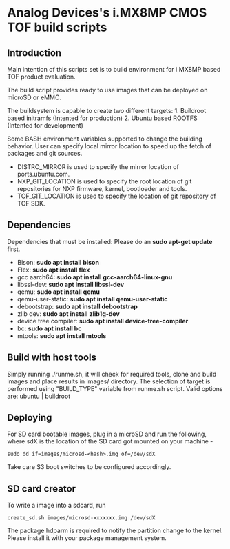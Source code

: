 # Analog Devices's i.MX8MP CMOS TOF build scripts

## Introduction
Main intention of this scripts set is to build environment for i.MX8MP based TOF product evaluation.

The build script provides ready to use images that can be deployed on microSD or eMMC.

The buildsystem is capable to create two different targets:
		1. Buildroot based initramfs (Intented for production)
		2. Ubuntu based ROOTFS (Intented for development)

Some BASH environment variables supported to change the building behavior.
User can specify local mirror location to speed up the fetch of packages and git sources.

* DISTRO_MIRROR is used to specify the mirror location of ports.ubuntu.com.
* NXP_GIT_LOCATION is used to specify the root location of git repositories for NXP firmware, kernel, bootloader and tools.
* TOF_GIT_LOCATION is used to specify the location of git repository of TOF SDK.

## Dependencies

Dependencies that must be installed: Please do an **sudo apt-get update** first.

* Bison: **sudo apt install bison**
* Flex: **sudo apt install flex**
* gcc aarch64: **sudo apt install gcc-aarch64-linux-gnu**
* libssl-dev: **sudo apt install libssl-dev**
* qemu: **sudo apt install qemu**
* qemu-user-static: **sudo apt install qemu-user-static**
* debootstrap: **sudo apt install debootstrap**
* zlib dev: **sudo apt install zlib1g-dev**
* device tree compiler: **sudo apt install device-tree-compiler**
* bc: **sudo apt install bc**
* mtools: **sudo apt install mtools**

## Build with host tools
Simply running ./runme.sh, it will check for required tools, clone and build images and place results in images/ directory.
The selection of target is performed using "BUILD_TYPE" variable from runme.sh script. Valid options are: ubuntu | buildroot

## Deploying
For SD card bootable images, plug in a microSD and run the following, where sdX is the location of the SD card got mounted on your machine -

`sudo dd if=images/microsd-<hash>.img of=/dev/sdX`

Take care S3 boot switches to be configured accordingly.

## SD card creator
To write a image into a sdcard, run

`create_sd.sh images/microsd-xxxxxxx.img /dev/sdX`

The package hdparm is required to notify the partition change to the kernel. Please install it with your package management system.
